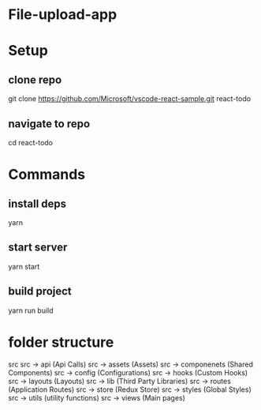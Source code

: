 # File-upload-app

# Setup

## clone repo
git clone https://github.com/Microsoft/vscode-react-sample.git react-todo

## navigate to repo
cd react-todo

# Commands

## install deps
yarn

## start server
yarn start

## build project
yarn run build

# folder structure
src 
src -> api (Api Calls)
src -> assets (Assets)
src -> componenets (Shared Components)
src -> config (Configurations)
src -> hooks (Custom Hooks)
src -> layouts (Layouts)
src -> lib (Third Party Libraries)
src -> routes (Application Routes)
src -> store (Redux Store) 
src -> styles (Global Styles)
src -> utils (utility functions)
src -> views (Main pages)